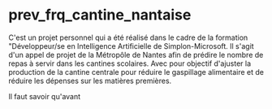 # prev_frq_cantine_nantaise

C'est un projet personnel qui a été réalisé dans le cadre de la formation "Développeur/se en Intelligence Artificielle de Simplon-Microsoft. Il s'agit d'un appel de projet de la Métropôle de Nantes afin de prédire le nombre de repas à servir dans les cantines scolaires. Avec pour objectif d'ajuster la production de la cantine centrale pour réduire le gaspillage alimentaire et de réduire les dépenses sur les matières premières. 

Il faut savoir qu'avant 
